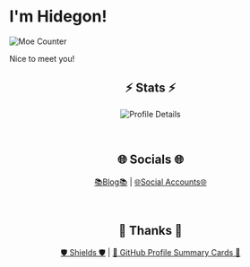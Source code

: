 # I'm Hidegon!

![Moe Counter](https://count.getloli.com/@hidegon?name=hidegon&theme=moebooru&padding=7&offset=0&align=top&scale=1&pixelated=1&darkmode=auto)  

Nice to meet you!  

<!--
I ♥️ ![EndeavourOS Badge](https://img.shields.io/badge/EndeavourOS-7F7FFF?logo=endeavouros&logoColor=fff&style=flat-square) with ![KDE Badge](https://img.shields.io/badge/KDE-1D99F3?logo=kde&logoColor=fff&style=flat-square).  
<br>
-->

<div align="center">
  
## ⚡ Stats ⚡

![Profile Details](https://github-profile-summary-cards.vercel.app/api/cards/profile-details?username=HidegonSan&theme=monokai)  

<br>
</div>

<div align="center">

## 🌐 Socials 🌐

[📚️Blog📚️](https://hidegonsan.github.io/blog/) | [🌐Social Accounts🌐](https://hidegonsan.github.io/blog/pages/profile/)  

<br>

## 💚 Thanks 💚

[🛡️ Shields 🛡️](https://github.com/badges/shields) | [📝 GitHub Profile Summary Cards 📝](https://github.com/vn7n24fzkq/github-profile-summary-cards)  

<br>
</div>
